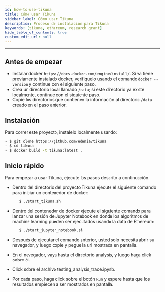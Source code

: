 ```yaml
---
id: how-to-use-tikuna
title: Cómo usar Tikuna
sidebar_label: Cómo usar Tikuna
description: Proceso de instalación para Tikuna
keywords: [tikuna, ethereum, research grant]
hide_table_of_contents: true
custom_edit_url: null
---
```


---

## Antes de empezar

* Instalar docker `https://docs.docker.com/engine/install/`. Si ya tiene previamente instalado docker, verifiquelo usando el comando `docker --version` y continue con el siguiente paso.
* Crea un directorio local llamado `/data`; si este directorio ya existe localmente, continue con el siguiente paso.
* Copie los directorios que contienen la información al directorio `/data` creado en el paso anterior.


## Instalación

Para correr este proyecto, instalelo localmente usando:
```bash
- $ git clone https://github.com/edenia/tikuna
- $ cd tikuna
- $ docker build -t tikuna:latest .
```

## Inicio rápido

Para empezar a usar Tikuna, ejecute los pasos descrito a continuación.

* Dentro del directorio del proyecto Tikuna ejecute el siguiente comando para iniciar un contenedor de docker:

  ```bash
     $ ./start_tikuna.sh
  ```
* Dentro del contenedor de docker ejecute el siguiente comando para lanzar una sesión de Jupyter Notebook en donde los algoritmos de machine learning pueden ser ejecutados usando la data de Ethereum: 

  ```bash
     $ ./start_jupyter_notebook.sh
  ```
* Después de ejecutar el comando anterior, usted solo necesita abrir su navegador, y luego copie y pegue la url mostrada en pantalla.

<div className="readmeUrlJupyter url"></div>

* En el navegador, vaya hasta el directorio analysis, y luego haga click sobre él.

<div className="readmeClickAnalisys click"></div>

* Click sobre el archivo testing_analysis_trace.ipynb.

<div className="readmeClickScript script"></div>

* Por cada paso, haga click sobre el botón `Run` y espere hasta que los resultados empiecen a ser mostrados en pantalla.

<div className="readmeRunResults run"></div>